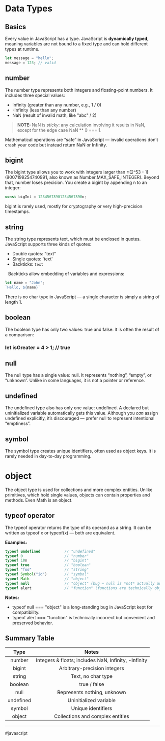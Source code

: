 # Data Types

## Basics
Every value in JavaScript has a type. JavaScript is **dynamically typed**, meaning variables are not bound to a fixed type and can hold different types at runtime.

```js
let message = "hello";
message = 123; // valid
```

## number
The number type represents both integers and floating-point numbers.
It includes three special values:
* Infinity (greater than any number, e.g., 1 / 0)
* -Infinity (less than any number)
* NaN (result of invalid math, like "abc" / 2)

> **NOTE:** NaN is *sticky*: any calculation involving it results in NaN, except for the edge case NaN ** 0 === 1.

Mathematical operations are “safe” in JavaScript — invalid operations don’t crash your code but instead return NaN or Infinity.

## bigint
The bigint type allows you to work with integers larger than ±(2^53 - 1) (9007199254740991, also known as Number.MAX_SAFE_INTEGER).
Beyond that, number loses precision. You create a bigint by appending n to an integer:

```js
const bigInt = 12345678901234567890n;
```

bigint is rarely used, mostly for cryptography or very high-precision timestamps.

## string
The string type represents text, which must be enclosed in quotes. JavaScript supports three kinds of quotes:
* Double quotes: "text"
* Single quotes: 'text'
* Backticks: `text`

⠀Backticks allow embedding of variables and expressions:

```js
let name = "John";
`Hello, ${name}`
```

There is no char type in JavaScript — a single character is simply a string of length 1.

## boolean
The boolean type has only two values: true and false. It is often the result of a comparison:
### let isGreater = 4 > 1; // true

## null
The null type has a single value: null. It represents “nothing”, “empty”, or “unknown”. Unlike in some languages, it is not a pointer or reference.

## undefined
The undefined type also has only one value: undefined. A declared but uninitialized variable automatically gets this value.
Although you *can* assign undefined explicitly, it’s discouraged — prefer null to represent intentional “emptiness”.

## symbol
The symbol type creates unique identifiers, often used as object keys. It is rarely needed in day-to-day programming.

# object
The object type is used for collections and more complex entities. Unlike primitives, which hold single values, objects can contain properties and methods.
Even Math is an object.

## typeof operator
The typeof operator returns the type of its operand as a string. It can be written as typeof x or typeof(x) — both are equivalent.

**Examples:**

```js
typeof undefined           // "undefined"
typeof 0                   // "number"
typeof 10n                 // "bigint"
typeof true                // "boolean"
typeof "foo"               // "string"
typeof Symbol("id")        // "symbol"
typeof Math                // "object"
typeof null                // "object" (bug — null is *not* actually an object)
typeof alert               // "function" (functions are technically objects)
```

**Notes:**
* typeof null === "object" is a long-standing bug in JavaScript kept for compatibility.
* typeof alert === "function" is technically incorrect but convenient and preserved behavior.

## Summary Table

| **Type** | **Notes** |
|:-:|:-:|
| number | Integers & floats; includes NaN, Infinity, -Infinity |
| bigint | Arbitrary-precision integers |
| string | Text, no char type |
| boolean | true / false |
| null | Represents nothing, unknown |
| undefined | Uninitialized variable |
| symbol | Unique identifiers |
| object | Collections and complex entities |

---

#javascript